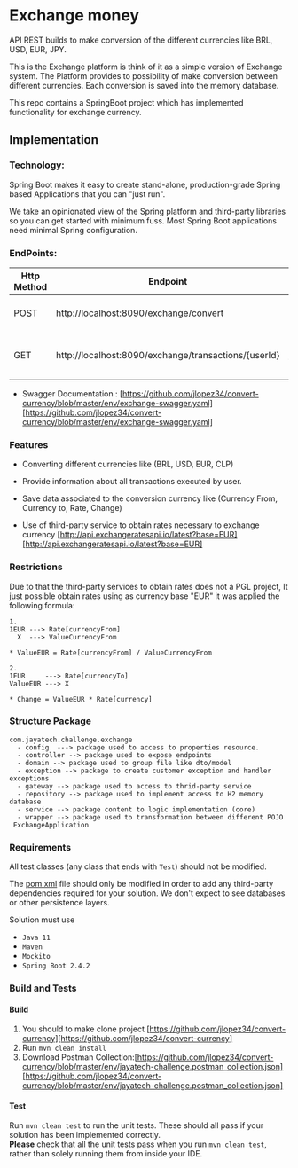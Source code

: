 # Exchange money
API REST builds to make conversion of the different currencies like BRL, USD, EUR, JPY.

This is the Exchange platform is think of it as a simple version of Exchange system. The Platform provides to possibility
of make conversion between different currencies. Each conversion is saved into the memory database.

This repo contains a SpringBoot project which has implemented functionality for exchange currency.

## Implementation

### Technology:

Spring Boot makes it easy to create stand-alone, production-grade Spring based Applications that you can "just run".

We take an opinionated view of the Spring platform and third-party libraries so you can get started with minimum fuss. Most Spring Boot applications need minimal Spring configuration.


### EndPoints:
| Http Method  | Endpoint | Description |
| ------------- | ------------- |-----------|
| POST  | http://localhost:8090/exchange/convert  | Return exchange money|
| GET  | http://localhost:8090/exchange/transactions/{userId}  | Return list of transaction by userId|

* Swagger Documentation : [https://github.com/jlopez34/convert-currency/blob/master/env/exchange-swagger.yaml][https://github.com/jlopez34/convert-currency/blob/master/env/exchange-swagger.yaml]

### Features

   * Converting different currencies like (BRL, USD, EUR, CLP)

   * Provide information about all transactions executed by user.

   * Save data associated to the conversion currency like (Currency From, Currency to, Rate, Change)
     
   * Use of third-party service to obtain rates necessary to exchange currency [http://api.exchangeratesapi.io/latest?base=EUR][http://api.exchangeratesapi.io/latest?base=EUR]

### Restrictions

Due to that the third-party services to obtain rates does not a PGL project, It just possible obtain rates using as currency base "EUR" it was applied the following formula:
```
1.
1EUR ---> Rate[currencyFrom]
  X  ---> ValueCurrencyFrom

* ValueEUR = Rate[currencyFrom] / ValueCurrencyFrom

2.
1EUR     ---> Rate[currencyTo]
ValueEUR ---> X

* Change = ValueEUR * Rate[currency]
```


### Structure Package
```
com.jayatech.challenge.exchange 
  - config  ---> package used to access to properties resource. 
  - controller --> package used to expose endpoints
  - domain --> package used to group file like dto/model
  - exception --> package to create customer exception and handler exceptions
  - gateway --> package used to access to thrid-party service
  - repository --> package used to implement access to H2 memory database
  - service --> package content to logic implementation (core)
  - wrapper --> package used to transformation between different POJO
 ExchangeApplication
```
### Requirements

All test classes (any class that ends with `Test`) should not be modified.

The [pom.xml](pom.xml) file should only be modified in order to add any third-party dependencies required for your solution.
We don't expect to see databases or other persistence layers. 

Solution must use 
   * `Java 11`
   * `Maven`
   * `Mockito`
   * `Spring Boot 2.4.2`


### Build and Tests
#### Build

1. You should to make clone project [https://github.com/jlopez34/convert-currency][https://github.com/jlopez34/convert-currency]
2. Run `mvn clean install`
3. Download Postman Collection:[https://github.com/jlopez34/convert-currency/blob/master/env/jayatech-challenge.postman_collection.json][https://github.com/jlopez34/convert-currency/blob/master/env/jayatech-challenge.postman_collection.json]

#### Test
Run `mvn clean test` to run the unit tests. These should all pass if your solution has been implemented correctly.<br>
**Please** check that all the unit tests pass when you run `mvn clean test`, rather than solely running them from inside your IDE.


[https://github.com/jlopez34/convert-currency]: https://github.com/jlopez34/convert-currency

[http://api.exchangeratesapi.io/latest?base=EUR]: http://api.exchangeratesapi.io/latest?base=EUR

[https://github.com/jlopez34/convert-currency/blob/master/env/exchange-swagger.yaml]: https://github.com/jlopez34/convert-currency/blob/master/env/exchange-swagger.yaml

[https://github.com/jlopez34/convert-currency/blob/master/env/jayatech-challenge.postman_collection.json]: https://github.com/jlopez34/convert-currency/blob/master/env/jayatech-challenge.postman_collection.json

